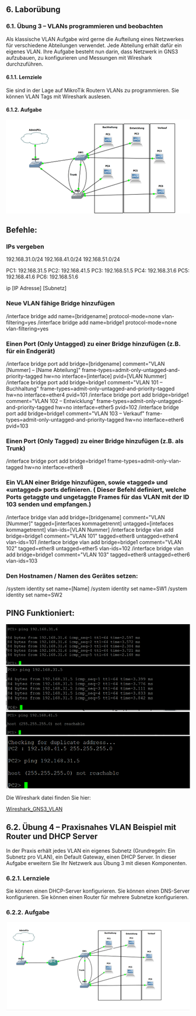 ## 6. Laborübung

### 6.1. Übung 3 – VLANs programmieren und beobachten
Als klassische VLAN Aufgabe wird gerne die Aufteilung eines Netzwerkes für
verschiedene Abteilungen verwendet. Jede Abteilung erhält dafür ein eigenes
VLAN. Ihre Aufgabe besteht nun darin, dass Netzwerk in GNS3 aufzubauen, zu
konfigurieren und Messungen mit Wireshark durchzuführen.

#### 6.1.1. Lernziele

Sie sind in der Lage auf MikroTik Routern VLANs zu programmieren.
Sie können VLAN Tags mit Wireshark auslesen.


#### 6.1.2. Aufgabe
![alt text](../Bilder/image.png)

## Befehle:

### IPs vergeben

192.168.31.0/24
192.168.41.0/24
192.168.51.0/24

PC1: 192.168.31.5
PC2: 192.168.41.5
PC3: 192.168.51.5
PC4: 192.168.31.6
PC5: 192.168.41.6
PC6: 192.168.51.6

ip [IP Adresse] [Subnetz]

### Neue VLAN fähige Bridge hinzufügen
/interface bridge add name=[bridgename] protocol-mode=none vlan-filtering=yes
/interface bridge add name=bridge1 protocol-mode=none vlan-filtering=yes

### Einen Port (Only Untagged) zu einer Bridge hinzufügen (z.B. für ein Endgerät)
/interface bridge port add bridge=[bridgename] comment="VLAN [Nummer] – [Name Abteilung]" frame-types=admit-only-untagged-and-priority-tagged hw=no interface=[interface] pvid=[VLAN Nummer]
/interface bridge port add bridge=bridge1 comment="VLAN 101 – Buchhaltung" frame-types=admit-only-untagged-and-priority-tagged hw=no interface=ether4 pvid=101
/interface bridge port add bridge=bridge1 comment="VLAN 102 – Entwicklung" frame-types=admit-only-untagged-and-priority-tagged hw=no interface=ether5 pvid=102
/interface bridge port add bridge=bridge1 comment="VLAN 103 – Verkauf" frame-types=admit-only-untagged-and-priority-tagged hw=no interface=ether6 pvid=103

### Einen Port (Only Tagged) zu einer Bridge hinzufügen (z.B. als Trunk)
/interface bridge port add bridge=bridge1 frame-types=admit-only-vlan-tagged hw=no interface=ether8

### Ein VLAN einer Bridge hinzufügen, sowie «tagged» und «untagged» ports definieren. ( Dieser Befehl definiert, welche Ports getaggte und ungetaggte Frames für das VLAN mit der ID 103 senden und empfangen.)
/interface bridge vlan add bridge=[bridgename] comment="VLAN [Nummer]" tagged=[interfaces kommagetrennt] untagged=[intefaces kommagetrennt] vlan-ids=[VLAN Nummer]
/interface bridge vlan add bridge=bridge1 comment="VLAN 101" tagged=ether8 untagged=ether4 vlan-ids=101
/interface bridge vlan add bridge=bridge1 comment="VLAN 102" tagged=ether8 untagged=ether5 vlan-ids=102
/interface bridge vlan add bridge=bridge1 comment="VLAN 103" tagged=ether8 untagged=ether6 vlan-ids=103

### Den Hostnamen / Namen des Gerätes setzen:
/system identity set name=[Name]
/system identity set name=SW1
/system identity set name=SW2

## PING Funktioniert:

![alt text](../Bilder/image-1.png)
![alt text](../Bilder/PC4.png)
![alt text](<../Bilder/Ping error.png>)
![alt text](../Bilder/PC2.png)

Die Wireshark datei finden Sie hier:

[Wireshark_GNS3_VLAN](Wireshark_GNS3_VLAN.pcapng)

## 6.2. Übung 4 – Praxisnahes VLAN Beispiel mit Router und DHCP Server
In der Praxis erhält jedes VLAN ein eigenes Subnetz (Grundregeln: Ein Subnetz
pro VLAN), ein Default Gateway, einen DHCP Server. In dieser Aufgabe erweitern
Sie Ihr Netzwerk aus Übung 3 mit diesen Komponenten.

### 6.2.1. Lernziele

Sie können einen DHCP-Server konfigurieren.
Sie können einen DNS-Server konfigurieren.
Sie können einen Router für mehrere Subnetze konfigurieren.


### 6.2.2. Aufgabe

![Bilder/Aufgabe 6.2.2.png](<../Bilder/Aufgabe 6.2.2.png>)
